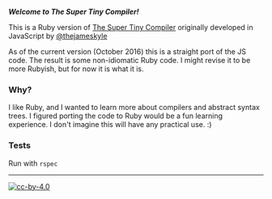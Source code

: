***Welcome to The Super Tiny Compiler!***

This is a Ruby version of [The Super Tiny Compiler](https://github.com/thejameskyle/the-super-tiny-compiler) originally developed in JavaScript by [@thejameskyle](https://github.com/thejameskyle)

As of the current version (October 2016) this is a straight port of the JS code. The result is some non-idiomatic Ruby code. I might revise it to be more Rubyish, but for now it is what it is.

### Why?

I like Ruby, and I wanted to learn more about compilers and abstract syntax trees. I figured porting the code to Ruby would be a fun learning experience. I don't imagine this will have any practical use. :)

### Tests

Run with `rspec`

---

[![cc-by-4.0](https://licensebuttons.net/l/by/4.0/80x15.png)](http://creativecommons.org/licenses/by/4.0/)
